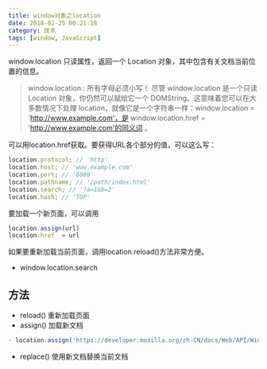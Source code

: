 ```yaml
---
title: window对象之location
date: 2018-02-25 00:21:28
category: 技术
tags: [window, JavaScript]
---
```

window.location 只读属性，返回一个 Location  对象，其中包含有关文档当前位置的信息。
>window.location : 所有字母必须小写！
尽管 window.location 是一个只读 Location 对象，你仍然可以赋给它一个 DOMString。这意味着您可以在大多数情况下处理 location，就像它是一个字符串一样：window.location = 'http://www.example.com'，是 window.location.href = 'http://www.example.com'的同义词 。
<!-- more -->
可以用location.href获取。要获得URL各个部分的值，可以这么写：
```js
location.protocol; // 'http'
location.host; // 'www.example.com'
location.port; // '8080'
location.pathname; // '/path/index.html'
location.search; // '?a=1&b=2'
location.hash; // 'TOP'
```
要加载一个新页面，可以调用
```js
location.assign(url)
location.href  = url
```
如果要重新加载当前页面，调用location.reload()方法非常方便。
- window.location.search

## 方法
- reload() 
重新加载页面
- assign()
加载新文档
```js
- location.assign('https://developer.mozilla.org/zh-CN/docs/Web/API/Window/location')
```
- replace()
使用新文档替换当前文档
